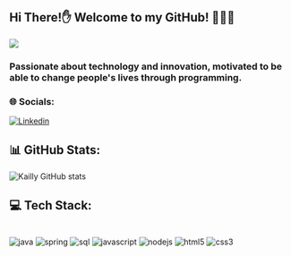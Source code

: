 ## Hi There!✋ Welcome to my GitHub! 👨🏻‍💻

<div>
<img align="center" src="https://user-images.githubusercontent.com/122119589/230702684-817036fa-f663-4468-8726-156dbb102c57.gif"
="754px" />
</div>

### Passionate about technology and innovation, motivated to be able to change people's lives through programming.

### 🌐 Socials:

[![Linkedin](https://img.shields.io/badge/LinkedIn-0077B5?style=for-the-badge&logo=linkedin&logoColor=white)](https://www.linkedin.com/in/kaillyarruda/)

## 📊 GitHub Stats:

![Kailly GitHub stats](https://github-readme-stats.vercel.app/api?username=devkailly&show_icons=true&theme=dark)

## 💻 Tech Stack:

<div style="display: inline_block"><br/>
<img align="center" alt="java" src="https://img.shields.io/badge/Java-ED8B00?style=for-the-badge&logo=openjdk&logoColor=white"/>
<img align="center" alt="spring" src="https://img.shields.io/badge/Spring-6DB33F?style=for-the-badge&logo=spring&logoColor=white"/> 
<img align="center" alt="sql" src="https://img.shields.io/badge/MySQL-00000F?style=for-the-badge&logo=mysql&logoColor=white"/> 
<img align="center" alt="javascript" src="https://img.shields.io/badge/JavaScript-F7DF1E?style=for-the-badge&logo=javascript&logoColor=black"/>
<img align="center" alt="nodejs" src="https://img.shields.io/badge/Node.js-43853D?style=for-the-badge&logo=node.js&logoColor=white"/> 
<img align="center" alt="html5" src="https://img.shields.io/badge/HTML5-E34F26?style=for-the-badge&logo=html5&logoColor=white"/> 
<img align="center" alt="css3" src="https://img.shields.io/badge/CSS3-1572B6?style=for-the-badge&logo=css3&logoColor=white"/> 
</div>
